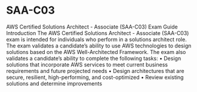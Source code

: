 # SAA-C03
AWS Certified Solutions Architect - Associate (SAA-C03) Exam Guide
Introduction
The AWS Certified Solutions Architect - Associate (SAA-C03) exam is intended for individuals who perform
in a solutions architect role. The exam validates a candidate’s ability to use AWS technologies to design
solutions based on the AWS Well-Architected Framework.
The exam also validates a candidate’s ability to complete the following tasks:
• Design solutions that incorporate AWS services to meet current business requirements and future
projected needs
• Design architectures that are secure, resilient, high-performing, and cost-optimized
• Review existing solutions and determine improvements
